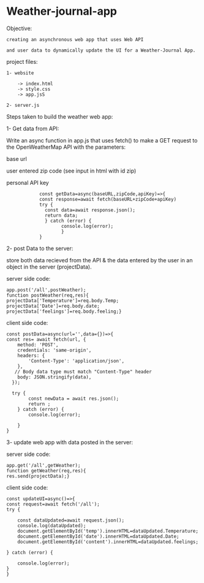 # Weather-journal-app
Objective:

    creating an asynchronous web app that uses Web API 
    
    and user data to dynamically update the UI for a Weather-Journal App.
    
 project files:
 
    1- website
    
        -> index.html
        -> style.css
        -> app.jsS
        
    2- server.js
    
Steps taken to build the weather web app:
    
1- Get data from API:
    
Write an async function in app.js that uses fetch() to make a GET request to the OpenWeatherMap API with the parameters:

 base url
 
 user entered zip code (see input in html with id zip)
 
 personal API key
    
                const getData=async(baseURL,zipCode,apiKey)=>{
                const response=await fetch(baseURL+zipCode+apiKey)
                try {
                  const data=await response.json();
                  return data;
                  } catch (error) {
                        console.log(error);  
                        }
                }
                
2- post Data to the server:

store both data recieved from the API & the data entered by the user in an object in the server (projectData).

server side code:

    app.post('/all',postWeather);
    function postWeather(req,res){
    projectData['Temperature']=req.body.Temp;
    projectData['Date']=req.body.date;
    projectData['feelings']=req.body.feeling;}
    
client side code:

    const postData=async(url='',data={})=>{
    const res= await fetch(url, {
        method: 'POST', 
        credentials: 'same-origin',
        headers: {
            'Content-Type': 'application/json',
        },
       // Body data type must match "Content-Type" header        
        body: JSON.stringify(data), 
      });

      try {
            const newData = await res.json();
            return ;
        } catch (error) {
            console.log(error);
            
        }
    }
    
3- update web app with data posted in the server:

server side code:

    app.get('/all',getWeather);
    function getWeather(req,res){
    res.send(projectData);}
    
client side code:

    const updateUI=async()=>{
    const request=await fetch('/all');
    try {
        
        const dataUpdated=await request.json();
        console.log(dataUpdated);
        document.getElementById('temp').innerHTML=dataUpdated.Temperature;
        document.getElementById('date').innerHTML=dataUpdated.Date;
        document.getElementById('content').innerHTML=dataUpdated.feelings;

    } catch (error) {
        
        console.log(error);
    }
    }
